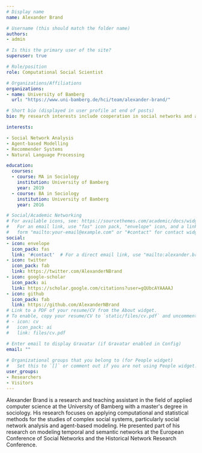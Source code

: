 ```yaml
---
# Display name
name: Alexander Brand

# Username (this should match the folder name)
authors:
- admin

# Is this the primary user of the site?
superuser: true

# Role/position
role: Computational Social Scientist

# Organizations/Affiliations
organizations:
- name: University of Bamberg
  url: "https://www.uni-bamberg.de/hci/team/alexander-brand/"

# Short bio (displayed in user profile at end of posts)
bio: My research interests include cooperation in social networks and applying new methods to the social sciences

interests:

- Social Network Analysis
- Agent-based Modelling
- Recommender Systems
- Natural Language Processing

education:
  courses:
  - course: MA in Sociology
    institution: University of Bamberg
    year: 2019
  - course: BA in Sociology
    institution: University of Bamberg
    year: 2016

# Social/Academic Networking
# For available icons, see: https://sourcethemes.com/academic/docs/widgets/#icons
#   For an email link, use "fas" icon pack, "envelope" icon, and a link in the
#   form "mailto:your-email@example.com" or "#contact" for contact widget.
social:
- icon: envelope
  icon_pack: fas
  link: '#contact'  # For a direct email link, use "mailto:alexander.brand@uni-bamberg.de".
- icon: twitter
  icon_pack: fab
  link: https://twitter.com/AlexanderNBrand
- icon: google-scholar
  icon_pack: ai
  link: https://scholar.google.com/citations?user=gQUbcAYAAAAJ
- icon: github
  icon_pack: fab
  link: https://github.com/AlexanderNBrand
# Link to a PDF of your resume/CV from the About widget.
# To enable, copy your resume/CV to `static/files/cv.pdf` and uncomment the lines below.  
# - icon: cv
#   icon_pack: ai
#   link: files/cv.pdf

# Enter email to display Gravatar (if Gravatar enabled in Config)
email: ""
  
# Organizational groups that you belong to (for People widget)
#   Set this to `[]` or comment out if you are not using People widget.  
user_groups:
- Researchers
- Visitors
---
```


Alexander Brand is a research and teaching assistant in the field of applied computer science at the University of Bamberg with a master's degree in sociology.
His research focuses on applying computational and statistical methods for the studies of complex social systems, particularly social network analysis and agent-based modeling. 
He presented part of his research on modeling temporal and semantic networks at the European Conference of Social Networks and the Historical Network Research Conference.

